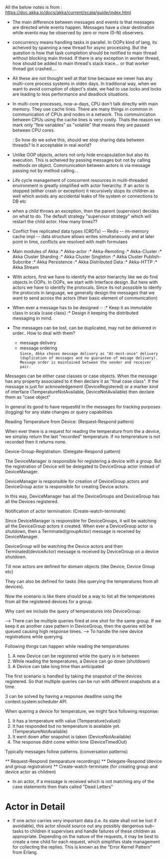 All the below notes is from : https://doc.akka.io/docs/akka/current/scala/guide/index.html

* The main difference between messages and events is that messages are directed while events happen. Messages have a clear destination while events may be observed by zero or more (0-N) observers.
* concurrency means handling tasks in parallel. In OOPs kind of lang, its acheived by spanning a new thread for async processing. But the question is how that task completion should be notified to main thread without blocking main thread. If there is any exception in worker thread, how should be added to main thread's stack trace... or that worker thread got crashed....
* All these are not thought well at that time because we never has any multi-core process systems in olden days. In traditional way, when we want to avoid corruption of object's state, we had to use locks and locks are leading to less performance and deadlock situations.
* In multi-core processes, now-a-days, CPU don't talk directly with main memory. They use cache lines. There are many things in common in communication of CPUs and nodes in a network. This commuincation between CPUs using the cache lines is very costly. Thats the reason we mark only "few variables" as "volatile" that means they are passed between CPU cores.

	: So how do we solve this, should we stop sharing data between threads? Is it acceptable in real world?

* Unlike OOP objects, actors not only hide encapsulation but also its execution. This is acheived by passing messages but not by calling methods on object. Communication between actors is via message passing not by method calling...

* Life cycle management of concurrent resources in multi-threaded environment is greatly simplified with actor hierarchy. If an actor is stopped (either crash or exception) it recursively stops its children as well which avoids any accidental leaks of file system or connections to DB etc 

* when a child throws an exception, then the parent (supervisor) decides on what to do. The default strategy "supervisor strategy" which will restart the child actor. How many times??

* Conflict free replicated data types (CRDTs) -- Redis -- im-memory cache impl -- data structure allows writes simultaneously and at later point in time, conflicts are resolved with math formulaes

* Main modules of Akka
:* Akka-actor
:* Akka-Remoting
:* Akka-Cluster
:* Akka Cluster Sharding
:* Akka Cluster Singleton
:* Akka Cluster Publish-Subcribe
:* Akka Persistence
:* Akka Distributed Data
:* Akka-HTTP
:* Akka Stream


* With actors, first we have to identify the actor hierarchy like we do find objects in OOPs. In OOPs, we start with Interface design. But here with actors we have to identify the protocals. Since its not posssible to idenfy the protocols in language, we generally design the messages that we want to send across the actors (their basic element of communication)

* When ever a message has to be designed :-
:* Keep it as immutable class in scala (case class)
:* Design it keeping the distributed messaging in mind. 
	
* The messages can be lost, can be duplicated, may not be delivered in order.. How to deal with them?
  - message delivery
  - message ordering	
`Since, Akka choses message delivery as "At-most-once" delivery (duplication of messages and no guarantee of mesage delivery). Message order is maintained between the sender and receiver pair.`	

Messages can be either case classes or case objects. When the message has any property associated to it then declare it as "final case class". If the message is just for acknowledgement (DeviceRegistered) or a marker kind of interface (TemperatureNotAvailable, DeviceNotAvailable) then declare them as "case object"

In general its good to have requestId in the messages for tracking purposes (logging) for any state changes or query capabilities

Reading Temperature from Device: (Request-Respond pattern)

When ever there is a request for reading the temperature from the a device, we simplay return the last "recorded" temperature. If no temprerature is not recorded then it returns none.

Device-Group-Registration: (Delegate-Respond pattern)

The DeviceManager is responsible for registering a device with a group. But the registration of Device will be delegated to DeviceGroup actor instead of DeviceManager.

DeviceManager is responsible for creation of DeviceGroup actors and DeviceGroup actor is responsible for creating Device actors.

In this way, DeviceManager has all the DeviceGroups and DeviceGroup has all the Devices registered.

Notification of actor termination: (Create-watch-terminate)

Since DeviceManager is responsible for DeviceGroups, it will be watching all the DeviceGroup actors it created. When ever a DeviceGroup actor is shutdown, then a Terminated(groupActor) message is received by DeviceManager.

DeviceGroup will be watching the Device actors and then Terminated(deviceActor) message is received by DeviceGroup on a device shutdown. 

Till now actors are defined for domain objects (like Device, Device Group etc)  

They can also be defined for tasks (like querying the temperatures from all devices).

Now the scenario is like there should be a way to list all the temperatures from all the registered devices for a group.

Why cant we include the query of temperatures into DeviceGroup:

--> There can be multiple queries fired at one shot for the same group. If we keep it as another case pattern in DeviceGroup, then the queries will be queued causing high response times.
--> To handle the new device registrations while querying.


Following things can happen while reading the temperatures

1. A new Device can be registered while the query is in between
2. While reading the temperatures, a Device can go down (shutdown) 
3. A Device can take long time than anticipated

The first scenario is handled by taking the snapshot of the devices registered. So that multiple queries can be run with different snapshots at a time.

3 can be solved by having a response deadline using the context.system.scheduler API.

When quering a device for temperature, we might face following response:

1. It has a temperature with value (Temperature(value))
2. It has responded but no temperature is available yet. (TemperatureNotAvailable)
3. It went down after snapshot is taken (DeviceNotAvailable)
4. The response didnt come within time (DeviceTimedOut)


Typically messages follow patterns. (conversation patterns)

** Request-Respond (temparature recordings)
** Delegate-Respond (device and group registration)
** Create-watch-terminate (for creating group and device actor as children)


* In an actor, if a message is received which is not matching any of the case statements then thats called "Dead Letters"

# Actor in Detail

* If one actor carries very important data (i.e. its state shall not be lost if avoidable), this actor should source out any possibly dangerous sub-tasks to children it supervises and handle failures of these children as appropriate. Depending on the nature of the requests, it may be best to create a new child for each request, which simplifies state management for collecting the replies. This is known as the “Error Kernel Pattern” from Erlang.